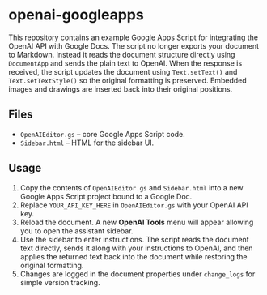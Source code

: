 # openai-googleapps

This repository contains an example Google Apps Script for integrating the OpenAI API with Google Docs.
The script no longer exports your document to Markdown. Instead it reads the document structure directly using `DocumentApp` and sends the plain text to OpenAI. When the response is received, the script updates the document using `Text.setText()` and `Text.setTextStyle()` so the original formatting is preserved. Embedded images and drawings are inserted back into their original positions.

## Files

- `OpenAIEditor.gs` – core Google Apps Script code.
- `Sidebar.html` – HTML for the sidebar UI.

## Usage

1. Copy the contents of `OpenAIEditor.gs` and `Sidebar.html` into a new Google Apps Script project bound to a Google Doc.
2. Replace `YOUR_API_KEY_HERE` in `OpenAIEditor.gs` with your OpenAI API key.
3. Reload the document. A new **OpenAI Tools** menu will appear allowing you to open the assistant sidebar.
4. Use the sidebar to enter instructions. The script reads the document text directly, sends it along with your instructions to OpenAI, and then applies the returned text back into the document while restoring the original formatting.
5. Changes are logged in the document properties under `change_logs` for simple version tracking.
